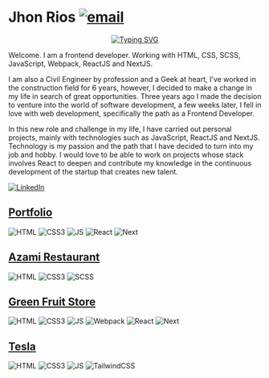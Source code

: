 # Jhon Rios [![email](https://img.shields.io/static/v1?label=email&message=r.jhonf@gmail.com&color=00bd95)](mailto:r.jhonf@gmail.com)&nbsp;

<p align="center">
  <a href="https://git.io/typing-svg"><img src="https://readme-typing-svg.herokuapp.com?font=Fira+Code&pause=1000&color=00bd95&width=650&lines=Jhon+Rios+-+Frontend+Developer;HTML+%2F+CSS+%2F+SaSS+%2F+JavaScript+%2F+React.js+%2F+Next.js" alt="Typing SVG" /></a>
</p>

Welcome. I am a frontend developer. Working with HTML, CSS, SCSS, JavaScript, Webpack, ReactJS and NextJS.

I am also a Civil Engineer by profession and a Geek at heart, I've worked in the construction field for 6 years, however, I decided to make a change in my life in search of great opportunities. Three years ago I made the decision to venture into the world of software development, a few weeks later, I fell in love with web development, specifically the path as a Frontend Developer.

In this new role and challenge in my life, I have carried out personal projects, mainly with technologies such as JavaScript, ReactJS and NextJS. Technology is my passion and the path that I have decided to turn into my job and hobby. I would love to be able to work on projects whose stack involves React to deepen and contribute my knowledge in the continuous development of the startup that creates new talent.

[![LinkedIn](https://img.shields.io/static/v1?label=LinkedIn&message=Social%20Network&color=00bd95)](https://www.linkedin.com/in/jhon-rios-galindez/)&nbsp;

## [Portfolio](https://jhonriosportfolio.vercel.app/)

![HTML](https://img.shields.io/badge/HTML5-Foundation%20Code%20v5-00bd95?logo=html5)
![CSS3](https://img.shields.io/badge/CSS5-Cascading%20Style%20Sheets-00bd95?logo=css3)
![JS](https://img.shields.io/badge/JavaScript-Language-00bd95?logo=javascript)
![React](https://img.shields.io/badge/ReactJS-Library-00bd95?logo=react)
![Next](https://img.shields.io/badge/NextJS-Framework-00bd95?logo=next.js)

## [Azami Restaurant](https://jhon-rios-azami-restaurant.netlify.app/)

![HTML](https://img.shields.io/badge/HTML5-Foundation%20Code%20v5-00bd95?logo=html5)
![CSS3](https://img.shields.io/badge/CSS5-Cascading%20Style%20Sheets-00bd95?logo=css3)
![SCSS](https://img.shields.io/badge/SCSS-Sass-00bd95?logo=sass)

## [Green Fruit Store](https://green-fruit-store.vercel.app/)

![HTML](https://img.shields.io/badge/HTML5-Foundation%20Code%20v5-00bd95?logo=html5)
![CSS3](https://img.shields.io/badge/CSS5-Cascading%20Style%20Sheets-00bd95?logo=css3)
![JS](https://img.shields.io/badge/JavaScript-Language-00bd95?logo=javascript)
![Webpack](https://img.shields.io/badge/Webpack-Module%20Bundler-00bd95?logo=webpack)
![React](https://img.shields.io/badge/ReactJS-Library-00bd95?logo=react)
![Next](https://img.shields.io/badge/NextJS-Framework-00bd95?logo=next.js)

## [Tesla](https://jhonrios-tesla-landing.netlify.app/)

![HTML](https://img.shields.io/badge/HTML5-Foundation%20Code%20v5-00bd95?logo=html5)
![CSS3](https://img.shields.io/badge/CSS5-Cascading%20Style%20Sheets-00bd95?logo=css3)
![JS](https://img.shields.io/badge/JavaScript-Language-F7DF1E?logo=javascript)
![TailwindCSS](https://img.shields.io/badge/TailwindCSS-Framework%20CSS-%2306B6D4?logo=tailwindcss
)

